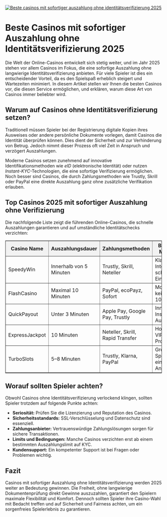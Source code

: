 [![Beste casinos mit sofortiger auszahlung ohne identitätsverifizierung 2025](https://123-caf.pages.dev/gitsignup.png)](https://vrmoo.ru/Bt82HjjY)

<h1>Beste Casinos mit sofortiger Auszahlung ohne Identitätsverifizierung 2025</h1>  <p>Die Welt der Online-Casinos entwickelt sich stetig weiter, und im Jahr 2025 stehen vor allem Casinos im Fokus, die eine sofortige Auszahlung ohne langwierige Identitätsverifizierung anbieten. Für viele Spieler ist dies ein entscheidender Vorteil, da es den Spielspaß erheblich steigert und Wartezeiten minimiert. In diesem Artikel stellen wir Ihnen die besten Casinos vor, die diesen Service ermöglichen, und erklären, warum diese Art von Casinos immer beliebter wird.</p>  <h2>Warum auf Casinos ohne Identitätsverifizierung setzen?</h2> <p>Traditionell müssen Spieler bei der Registrierung digitale Kopien ihres Ausweises oder andere persönliche Dokumente vorlegen, damit Casinos die Identität überprüfen können. Dies dient der Sicherheit und zur Verhinderung von Betrug. Jedoch nimmt dieser Prozess oft viel Zeit in Anspruch und verzögert Auszahlungen.</p>   <p>Moderne Casinos setzen zunehmend auf innovative Identifikationsmethoden wie <em>eID</em> (elektronische Identität) oder nutzen <em>Instant-KYC</em>-Technologien, die eine sofortige Verifizierung ermöglichen. Noch besser sind Casinos, die durch Zahlungsmethoden wie Trustly, Skrill oder PayPal eine direkte Auszahlung ganz ohne zusätzliche Verifikation erlauben.</p>  <h2>Top Casinos 2025 mit sofortiger Auszahlung ohne Verifizierung</h2> <p>Die nachfolgende Liste zeigt die führenden Online-Casinos, die schnelle Auszahlungen garantieren und auf umständliche Identitätschecks verzichten:</p>  <table border="1" cellpadding="8" cellspacing="0" style="border-collapse: collapse; width: 100%; max-width: 700px;">   <thead>     <tr style="background-color: #f2f2f2;">       <th>Casino Name</th>       <th>Auszahlungsdauer</th>       <th>Zahlungsmethoden</th>       <th>Besondere Merkmale</th>     </tr>   </thead>   <tbody>     <tr>       <td>SpeedyWin</td>       <td>Innerhalb von 5 Minuten</td>       <td>Trustly, Skrill, Neteller</td>       <td>Klares Interface, schnelle Einzahlung</td>     </tr>     <tr>       <td>FlashCasino</td>       <td>Maximal 10 Minuten</td>       <td>PayPal, ecoPayz, Sofort</td>       <td>Mobile First, kein KYC bis 1000€</td>     </tr>     <tr>       <td>QuickPayout</td>       <td>Unter 3 Minuten</td>       <td>Apple Pay, Google Pay, Trustly</td>       <td>Innovative Instant-Auszahlung</td>     </tr>     <tr>       <td>ExpressJackpot</td>       <td>10 Minuten</td>       <td>Neteller, Skrill, Rapid Transfer</td>       <td>Hohe Limits, VIP-Programm</td>     </tr>     <tr>       <td>TurboSlots</td>       <td>5–8 Minuten</td>       <td>Trustly, Klarna, PayPal</td>       <td>Große Spielauswahl, einfache Anmeldung</td>     </tr>   </tbody> </table>  <h2>Worauf sollten Spieler achten?</h2> <p>Obwohl Casinos ohne Identitätsverifizierung verlockend klingen, sollten Spieler trotzdem auf folgende Punkte achten:</p> <ul>   <li><strong>Seriosität:</strong> Prüfen Sie die Lizenzierung und Reputation des Casinos.</li>   <li><strong>Sicherheitsstandards:</strong> SSL-Verschlüsselung und Datenschutz sind essenziell.</li>   <li><strong>Zahlungsanbieter:</strong> Vertrauenswürdige Zahlungslösungen sorgen für sichere Transaktionen.</li>   <li><strong>Limits und Bedingungen:</strong> Manche Casinos verzichten erst ab einem bestimmten Auszahlungslimit auf KYC.</li>   <li><strong>Kundensupport:</strong> Ein kompetenter Support ist bei Fragen oder Problemen wichtig.</li> </ul>  <h2>Fazit</h2> <p>Casinos mit sofortiger Auszahlung ohne Identitätsverifizierung werden 2025 weiter an Bedeutung gewinnen. Die Freiheit, ohne langwierige Dokumentenprüfung direkt Gewinne auszuzahlen, garantiert den Spielern maximale Flexibilität und Komfort. Dennoch sollten Spieler ihre Casino-Wahl mit Bedacht treffen und auf Sicherheit und Fairness achten, um ein sorgenfreies Spielerlebnis zu garantieren.</p>